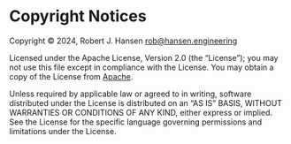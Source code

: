 # Copyright Notices

Copyright © 2024, Robert J. Hansen <rob@hansen.engineering>

Licensed under the Apache License, Version 2.0 (the “License”); you may not use this file except in compliance with the License. You may obtain a copy of the License from [Apache](http://www.apache.org/licenses/LICENSE-2.0).

Unless required by applicable law or agreed to in writing, software distributed under the License is distributed on an “AS IS” BASIS, WITHOUT WARRANTIES OR CONDITIONS OF ANY KIND, either express or implied. See the License for the specific language governing permissions and limitations under the License.